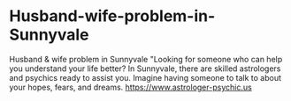 # Husband-wife-problem-in-Sunnyvale
Husband &amp; wife problem in Sunnyvale  "Looking for someone who can help you understand your life better? In Sunnyvale, there are skilled astrologers and psychics ready to assist you.  Imagine having someone to talk to about your hopes, fears, and dreams. https://www.astrologer-psychic.us
